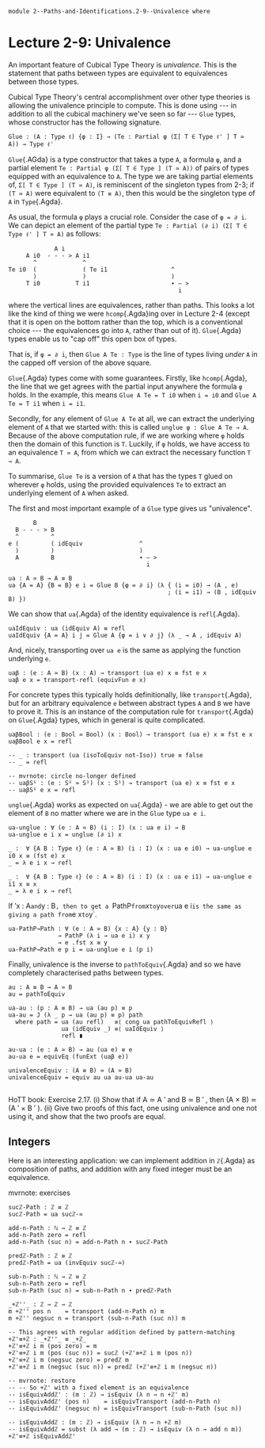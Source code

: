 ```
module 2--Paths-and-Identifications.2-9--Univalence where
```

# Lecture 2-9: Univalence

<!--
```
open import Library.Prelude
open import 1--Type-Theory.1-2--Inductive-Types
open import 1--Type-Theory.1-3--Propositions-as-Types
open import 2--Paths-and-Identifications.2-1--Paths
open import 2--Paths-and-Identifications.2-2--Isomorphisms-and-Path-Algebra
open import 2--Paths-and-Identifications.2-3--Transport-and-J
open import 2--Paths-and-Identifications.2-4--Composition-and-Filling
open import 2--Paths-and-Identifications.2-5--Transport
open import 2--Paths-and-Identifications.2-6--Propositions
open import 2--Paths-and-Identifications.2-7--Sets
open import 2--Paths-and-Identifications.2-8--Equivalences
open import Library.Univalence

private
  variable
    ℓ ℓ' ℓ'' : Level
    A B C : Type ℓ
```
-->

An important feature of Cubical Type Theory is *univalence*. This is
the statement that paths between types are equivalent to equivalences
between those types.

Cubical Type Theory's central accomplishment over other type theories
is allowing the univalence principle to compute. This is done using ---
in addition to all the cubical machinery we've seen so far --- `Glue`
types, whose constructor has the following signature.

`Glue : (A : Type ℓ) {φ : I}
       → (Te : Partial φ (Σ[ T ∈ Type ℓ' ] T ≃ A))
       → Type ℓ'`

`Glue`{.AGda} is a type constructor that takes a type `A`, a formula
`φ`, and a partial element `Te : Partial φ (Σ[ T ∈ Type ] (T ≃ A))` of
pairs of types equipped with an equivalence to `A`. The type we are
taking partial elements of, `Σ[ T ∈ Type ] (T ≃ A)`, is reminiscent of
the singleton types from 2-3; if `(T ≃ A)` were equivalent to `(T ≡
A)`, then this would be the singleton type of `A` in `Type`{.Agda}.

As usual, the formula `φ` plays a crucial role. Consider the case of
`φ = ∂ i`. We can depict an element of the partial type
`Te : Partial (∂ i) (Σ[ T ∈ Type ℓ' ] T ≃ A)` as follows:

                 A i
         A i0  - - - > A i1
           ^             ^
    Te i0  (             ( Te i1                  ^
           )             )                        )
         T i0          T i1                       ∙ — >
                                                    i

where the vertical lines are equivalences, rather than paths. This
looks a lot like the kind of thing we were `hcomp`{.Agda}ing over in Lecture 2-4
(except that it is open on the bottom rather than the top, which is a
conventional choice --- the equivalences go into `A`, rather than out
of it). `Glue`{.Agda} types enable us to "cap off" this open box of types.

That is, if `φ = ∂ i`, then `Glue A Te : Type` is the line of types
living *under* `A` in the capped off version of the above square.

`Glue`{.Agda} types come with some guarantees. Firstly, like `hcomp`{.Agda}, the
line that we get agrees with the partial input anywhere the formula
`φ` holds. In the example, this means `Glue A Te = T i0` when `i = i0`
and `Glue A Te = T i1` when `i = i1`.

Secondly, for any element of `Glue A Te` at all, we can extract the
underlying element of `A` that we started with: this is called
`unglue φ : Glue A Te → A`. Because of the above computation rule, if we
are working where `φ` holds then the domain of this function is `T`.
Luckily, if `φ` holds, we have access to an equivalence `T ≃ A`, from
which we can extract the necessary function `T → A`.

To summarise, `Glue Te` is a version of `A` that has the types `T`
glued on wherever `φ` holds, using the provided equivalences `Te` to
extract an underlying element of `A` when asked.

The first and most important example of a `Glue` type gives us
"univalence".

           B
      B - - - > B
      ^         ^
    e (         ( idEquiv                ^
      )         )                        )
      A         B                        ∙ — >
                                           i

```
ua : A ≃ B → A ≡ B
ua {A = A} {B = B} e i = Glue B {φ = ∂ i} (λ { (i = i0) → (A , e)
                                             ; (i = i1) → (B , idEquiv B) })
```

We can show that `ua`{.Agda} of the identity equivalence is `refl`{.Agda}.
```
uaIdEquiv : ua (idEquiv A) ≡ refl
uaIdEquiv {A = A} i j = Glue A {φ = i ∨ ∂ j} (λ _ → A , idEquiv A)
```

And, nicely, transporting over `ua e` is the same as applying the
function underlying `e`.

```
uaβ : (e : A ≃ B) (x : A) → transport (ua e) x ≡ fst e x
uaβ e x = transport-refl (equivFun e x)
```

For concrete types this typically holds definitionally, like
`transport`{.Agda}, but for an arbitrary equivalence `e` between
abstract types `A` and `B` we have to prove it. This is an instance of
the computation rule for `transport`{.Agda} on `Glue`{.Agda} types,
which in general is quite complicated.

```
uaβBool : (e : Bool ≃ Bool) (x : Bool) → transport (ua e) x ≡ fst e x
uaβBool e x = refl

-- _ : transport (ua (isoToEquiv not-Iso)) true ≡ false
-- _ = refl

-- mvrnote: circle no-longer defined
-- uaβS¹ : (e : S¹ ≃ S¹) (x : S¹) → transport (ua e) x ≡ fst e x
-- uaβS¹ e x = refl
```

`unglue`{.Agda} works as expected on `ua`{.Agda} - we are able to get
out the element of `B` no matter where we are in the `Glue` type `ua e
i`.

```
ua-unglue : ∀ (e : A ≃ B) (i : I) (x : ua e i) → B
ua-unglue e i x = unglue (∂ i) x

_ :  ∀ {A B : Type ℓ} (e : A ≃ B) (i : I) (x : ua e i0) → ua-unglue e i0 x ≡ (fst e) x
_ = λ e i x → refl

_ :  ∀ {A B : Type ℓ} (e : A ≃ B) (i : I) (x : ua e i1) → ua-unglue e i1 x ≡ x
_ = λ e i x → refl
```

If ‵x : A` and `y : B`, then to get a `PathP` from `x` to `y` over `ua
e i` is the same as giving a path from `e x` to `y`.

```
ua-PathP→Path : ∀ (e : A ≃ B) {x : A} {y : B}
              → PathP (λ i → ua e i) x y
              → e .fst x ≡ y
ua-PathP→Path e p i = ua-unglue e i (p i)
```

Finally, univalence is the inverse to `pathToEquiv`{.Agda} and so we
have completely characterised paths between types.

```
au : A ≡ B → A ≃ B
au = pathToEquiv

ua-au : (p : A ≡ B) → ua (au p) ≡ p
ua-au = J (λ _ p → ua (au p) ≡ p) path
  where path = ua (au refl)   ≡⟨ cong ua pathToEquivRefl ⟩
               ua (idEquiv _) ≡⟨ uaIdEquiv ⟩
               refl ∎

au-ua : (e : A ≃ B) → au (ua e) ≡ e
au-ua e = equivEq (funExt (uaβ e))

univalenceEquiv : (A ≡ B) ≃ (A ≃ B)
univalenceEquiv = equiv au ua au-ua ua-au
```

##

HoTT book:
Exercise 2.17.
(i) Show that if A ≃ A
′ and B ≃ B
′
, then (A × B) ≃ (A
′ × B
′
).
(ii) Give two proofs of this fact, one using univalence and one not using it, and show that the
two proofs are equal.

## Integers

Here is an interesting application: we can implement addition in
`ℤ`{.Agda} as composition of paths, and addition with any fixed
integer must be an equivalence.

mvrnote: exercises
```
sucℤ-Path : ℤ ≡ ℤ
sucℤ-Path = ua sucℤ-≃

add-n-Path : ℕ → ℤ ≡ ℤ
add-n-Path zero = refl
add-n-Path (suc n) = add-n-Path n ∙ sucℤ-Path

predℤ-Path : ℤ ≡ ℤ
predℤ-Path = ua (invEquiv sucℤ-≃)

sub-n-Path : ℕ → ℤ ≡ ℤ
sub-n-Path zero = refl
sub-n-Path (suc n) = sub-n-Path n ∙ predℤ-Path

_+ℤ''_ : ℤ → ℤ → ℤ
m +ℤ'' pos n    = transport (add-n-Path n) m
m +ℤ'' negsuc n = transport (sub-n-Path (suc n)) m

-- This agrees with regular addition defined by pattern-matching
+ℤ'≡+ℤ : _+ℤ''_ ≡ _+ℤ_
+ℤ'≡+ℤ i m (pos zero) = m
+ℤ'≡+ℤ i m (pos (suc n)) = sucℤ (+ℤ'≡+ℤ i m (pos n))
+ℤ'≡+ℤ i m (negsuc zero) = predℤ m
+ℤ'≡+ℤ i m (negsuc (suc n)) = predℤ (+ℤ'≡+ℤ i m (negsuc n))

-- mvrnote: restore
-- -- So +ℤ' with a fixed element is an equivalence
-- isEquivAddℤ' : (m : ℤ) → isEquiv (λ n → n +ℤ' m)
-- isEquivAddℤ' (pos n)    = isEquivTransport (add-n-Path n)
-- isEquivAddℤ' (negsuc n) = isEquivTransport (sub-n-Path (suc n))

-- isEquivAddℤ : (m : ℤ) → isEquiv (λ n → n +ℤ m)
-- isEquivAddℤ = subst (λ add → (m : ℤ) → isEquiv (λ n → add n m)) +ℤ'≡+ℤ isEquivAddℤ'
```
